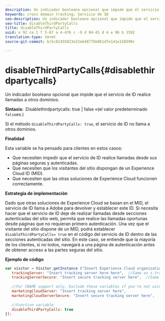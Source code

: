 ```yaml
---
description: Un indicador booleano opcional que impide que el servicio de ID realice llamadas a otros dominios.
keywords: cross domain tracking; Servicio de ID
seo-description: Un indicador booleano opcional que impide que el servicio de ID realice llamadas a otros dominios.
seo-title: disableThirdPartyCalls
title: disableThirdPartyCalls
uuid: e 92 ce 1 f 5-67 a 4-476 c -9 d 04-41 d 4 e 96 b 1592
translation-type: tm+mt
source-git-commit: bc5c81455023e22e64877bb861dfe141e158599c

---
```



# disableThirdPartyCalls{#disablethirdpartycalls}

Un indicador booleano opcional que impide que el servicio de ID realice llamadas a otros dominios.

**Sintaxis:**` `Disablethirdpartycalls: true | false «(el valor predeterminado `false`es.)

Si el método `disableThirdPartyCalls: true`, el servicio de ID no llama a otros dominios.

**Finalidad**

Esta variable se ha pensado para clientes en estos casos:

* Que necesiten impedir que el servicio de ID realice llamadas desde sus páginas seguras y autenticadas.
* Que necesiten que los visitantes del sitio dispongan de un Experience Cloud ID (MID).
* Que necesiten que las otras soluciones de Experience Cloud funcionen correctamente.

**Estrategia de implementación**

Dado que otras soluciones de Experience Cloud se basan en el MID, el servicio de ID llama a Adobe para devolver y establecer este ID. Si necesita hacer que el servicio de ID deje de realizar llamadas desde secciones autenticadas del sitio web, permita que realice las llamadas oportunas desde páginas que no requieran primero autenticación. Una vez que el visitante del sitio dispone de un MID, podrá establecer `disableThirdPartyCalls= true` en el código del servicio de ID dentro de las secciones autenticadas del sitio. En este caso, se entiende que la mayoría de los clientes, si no todos, navegará a una página de autenticación antes de obtener acceso a las partes seguras del sitio.

**Ejemplo de código**

```js
var visitor = Visitor.getInstance ("Insert Experience Cloud organization ID here",{ 
   trackingServer: "Insert tracking server here here",  //Same as s.trackingServer 
   trackingServerSecure: "Insert secure tracking server here",  //Same as s.trackingServerSecure 
 
   //For CNAME support only. Exclude these variables if you're not using CNAME 
   marketingCloudServer: "Insert tracking server here", 
   marketingCloudServerSecure: "Insert secure tracking server here", 
 
   //Function variable 
   disableThirdPartyCalls: true 
}); 
```

